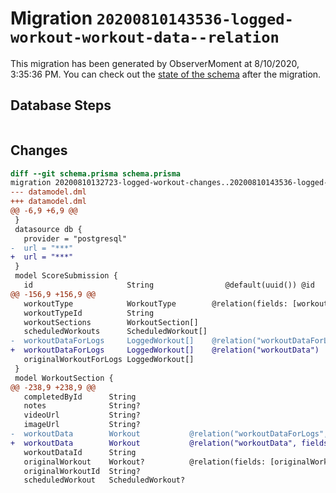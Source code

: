 # Migration `20200810143536-logged-workout-workout-data--relation`

This migration has been generated by ObserverMoment at 8/10/2020, 3:35:36 PM.
You can check out the [state of the schema](./schema.prisma) after the migration.

## Database Steps

```sql

```

## Changes

```diff
diff --git schema.prisma schema.prisma
migration 20200810132723-logged-workout-changes..20200810143536-logged-workout-workout-data--relation
--- datamodel.dml
+++ datamodel.dml
@@ -6,9 +6,9 @@
 }
 datasource db {
   provider = "postgresql"
-  url = "***"
+  url = "***"
 }
 model ScoreSubmission {
   id                     String                @default(uuid()) @id
@@ -156,9 +156,9 @@
   workoutType            WorkoutType        @relation(fields: [workoutTypeId], references: [id])
   workoutTypeId          String
   workoutSections        WorkoutSection[]
   scheduledWorkouts      ScheduledWorkout[]
-  workoutDataForLogs     LoggedWorkout[]    @relation("workoutDataForLogs")
+  workoutDataForLogs     LoggedWorkout[]    @relation("workoutData")
   originalWorkoutForLogs LoggedWorkout[]
 }
 model WorkoutSection {
@@ -238,9 +238,9 @@
   completedById      String
   notes              String?
   videoUrl           String?
   imageUrl           String?
-  workoutData        Workout           @relation("workoutDataForLogs", fields: [workoutDataId], references: [id])
+  workoutData        Workout           @relation("workoutData", fields: [workoutDataId], references: [id])
   workoutDataId      String
   originalWorkout    Workout?          @relation(fields: [originalWorkoutId], references: [id])
   originalWorkoutId  String?
   scheduledWorkout   ScheduledWorkout?
```



